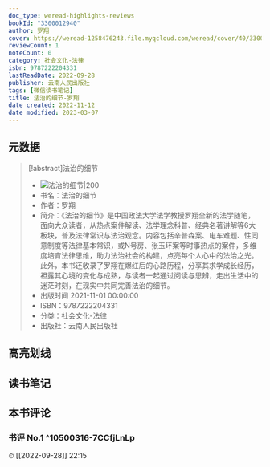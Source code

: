```yaml
---
doc_type: weread-highlights-reviews
bookId: "3300012940"
author: 罗翔
cover: https://weread-1258476243.file.myqcloud.com/weread/cover/40/3300012940/t7_3300012940.jpg
reviewCount: 1
noteCount: 0
category: 社会文化-法律
isbn: 9787222204331
lastReadDate: 2022-09-28
publisher: 云南人民出版社
tags: [微信读书笔记]
title: 法治的细节-罗翔
date created: 2022-11-12
date modified: 2023-03-07
---
```


## 元数据

>[!abstract]法治的细节
> - ![法治的细节|200](https://weread-1258476243.file.myqcloud.com/weread/cover/40/3300012940/t7_3300012940.jpg)
> - 书名：法治的细节
> - 作者：罗翔
> - 简介：《法治的细节》是中国政法大学法学教授罗翔全新的法学随笔，面向大众读者，从热点案件解读、法学理念科普、经典名著讲解等6大板块，普及法律常识与法治观念。内容包括辛普森案、电车难题、性同意制度等法律基本常识，或N号房、张玉环案等时事热点的案件，多维度培育法律思维，助力法治社会的构建，点亮每个人心中的法治之光。
此外，本书还收录了罗翔在爆红后的心路历程，分享其求学成长经历，袒露其心境的变化与成熟，与读者一起通过阅读与思辨，走出生活中的迷茫时刻，在现实中共同完善法治的细节。
> - 出版时间 2021-11-01 00:00:00
> - ISBN：9787222204331
> - 分类：社会文化-法律
> - 出版社：云南人民出版社

## 高亮划线

## 读书笔记

## 本书评论

### 书评 No.1 ^10500316-7CCfjLnLp

⏱ [[2022-09-28]] 22:15
